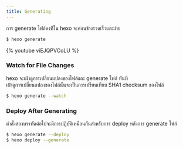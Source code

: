 ```yaml
---
title: Generating
---
```

การ generate ไฟล์คงท่ีใน hexo จะค่อนข้างรวดเร็วและง่าย

``` bash
$ hexo generate
```

{% youtube viEJQPVCoLU %}

### Watch for File Changes

hexo จะเฝ้าดูการเปลี่ยนแปลงของไฟล์และ generate ไฟล์ ทันที  
เฝ้าดูการเปลี่ยนแปลงของไฟล์นั้นจะเป็นการเปรียนเทียบ SHA1 checksum ของไฟล์

``` bash
$ hexo generate --watch
```

### Deploy After Generating

คำสั่งสองบรรทัดต่อไปจะมีการปฏิบัติเหมือนกันสำหรับการ deploy หลังการ generate ไฟล์


``` bash
$ hexo generate --deploy
$ hexo deploy --generate
```
